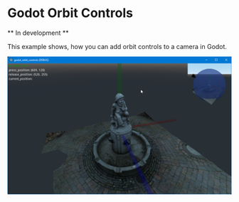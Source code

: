 # Godot Orbit Controls

** In development **

This example shows, how you can add orbit controls to a camera in Godot.

![](./preview.png)
